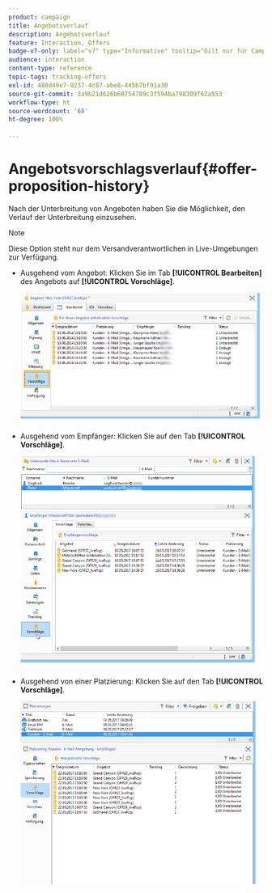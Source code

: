 ```yaml
---
product: campaign
title: Angebotsverlauf
description: Angebotsverlauf
feature: Interaction, Offers
badge-v7-only: label="v7" type="Informative" tooltip="Gilt nur für Campaign Classic v7"
audience: interaction
content-type: reference
topic-tags: tracking-offers
exl-id: 480d49e7-0237-4c87-abe8-445b7bf91a30
source-git-commit: 3a9b21d626b60754789c3f594ba798309f62a553
workflow-type: ht
source-wordcount: '68'
ht-degree: 100%

---
```


# Angebotsvorschlagsverlauf{#offer-proposition-history}



Nach der Unterbreitung von Angeboten haben Sie die Möglichkeit, den Verlauf der Unterbreitung einzusehen.

>[!NOTE]
>
>Diese Option steht nur dem Versandverantwortlichen in Live-Umgebungen zur Verfügung.

* Ausgehend vom Angebot: Klicken Sie im Tab **[!UICONTROL Bearbeiten]** des Angebots auf **[!UICONTROL Vorschläge]**.

  ![](assets/offer_followup_006.png)

* Ausgehend vom Empfänger: Klicken Sie auf den Tab **[!UICONTROL Vorschläge]**.

  ![](assets/offer_followup_002.png)

* Ausgehend von einer Platzierung: Klicken Sie auf den Tab **[!UICONTROL Vorschläge]**.

  ![](assets/offer_space_prop_001_b.png)
